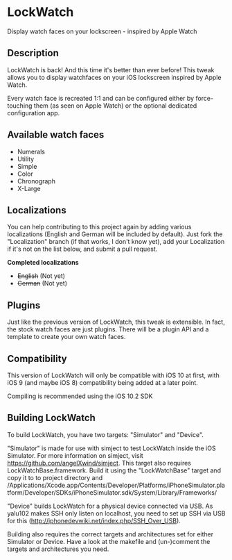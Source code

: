 # LockWatch
Display watch faces on your lockscreen - inspired by Apple Watch

## Description
LockWatch is back! And this time it's better than ever before! This tweak allows you to display watchfaces on your iOS lockscreen inspired by Apple Watch.

Every watch face is recreated 1:1 and can be configured either by force-touching them (as seen on Apple Watch) or the optional dedicated configuration app.

## Available watch faces
* Numerals 
* Utility 
* Simple 
* Color 
* Chronograph
* X-Large

## Localizations
You can help contributing to this project again by adding various localizations (English and German will be included by default). Just fork the "Localization" branch (if that works, I don't know yet), add your Localization if it's not on the list below, and submit a pull request.

**Completed localizations**

* ~~English~~ (Not yet) 
* ~~German~~ (Not yet)

## Plugins
Just like the previous version of LockWatch, this tweak is extensible. In fact, the stock watch faces are just plugins. There will be a plugin API and a template to create your own watch faces.

## Compatibility
This version of LockWatch will only be compatible with iOS 10 at first, with iOS 9 (and maybe iOS 8) compatibility being added at a later point.

Compiling is recommended using the iOS 10.2 SDK

## Building LockWatch
To build LockWatch, you have two targets: "Simulator" and "Device".

"Simulator" is made for use with simject to test LockWatch inside the iOS Simulator. For more information on simject, visit https://github.com/angelXwind/simject. This target also requires LockWatchBase.framework. Build it using the "LockWatchBase" target and copy it to to project directory and 
    /Applications/Xcode.app/Contents/Developer/Platforms/iPhoneSimulator.platform/Developer/SDKs/iPhoneSimulator.sdk/System/Library/Frameworks/


"Device" builds LockWatch for a physical device connected via USB. As yalu102 makes SSH only listen on localhost, you need to set up SSH via USB for this (http://iphonedevwiki.net/index.php/SSH_Over_USB).

Building also requires the correct targets and architectures set for either Simulator or Device. Have a look at the makefile and (un-)comment the targets and architectures you need.
